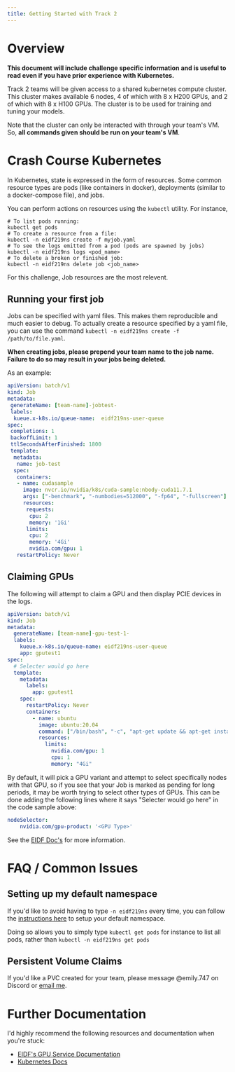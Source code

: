 ```yaml
---
title: Getting Started with Track 2
---
```


# Overview

**This document will include challenge specific information and is useful to read even if you have prior experience with Kubernetes.**

Track 2 teams will be given access to a shared kubernetes compute cluster. This cluster makes available 6 nodes, 4 of which with 8 x H200 GPUs, and 2 of which with 8 x H100 GPUs. The cluster is to be used for training and tuning your models. 

Note that the cluster can only be interacted with through your team's VM. So, **all commands given should be run on your team's VM**. 

# Crash Course Kubernetes

In Kubernetes, state is expressed in the form of resources. Some common resource types are pods (like containers in docker), deployments (similar to a docker-compose file), and jobs. 

You can perform actions on resources using the `kubectl` utility. For instance,
```
# To list pods running:
kubectl get pods
# To create a resource from a file:
kubectl -n eidf219ns create -f myjob.yaml
# To see the logs emitted from a pod (pods are spawned by jobs)
kubectl -n eidf219ns logs <pod_name>
# To delete a broken or finished job:
kubectl -n eidf219ns delete job <job_name>
```

For this challenge, Job resources are the most relevent.

## Running your first job

Jobs can be specified with yaml files. This makes them reproducible and much easier to debug. To actually create a resource specified by a yaml file, you can use the command `kubectl -n eidf219ns create -f /path/to/file.yaml`. 

**When creating jobs, please prepend your team name to the job name. Failure to do so may result in your jobs being deleted.**

As an example:
```yaml
apiVersion: batch/v1
kind: Job
metadata:
 generateName: [team-name]-jobtest-
 labels:
  kueue.x-k8s.io/queue-name:  eidf219ns-user-queue
spec:
 completions: 1
 backoffLimit: 1
 ttlSecondsAfterFinished: 1800
 template:
  metadata:
   name: job-test
  spec:
   containers:
   - name: cudasample
     image: nvcr.io/nvidia/k8s/cuda-sample:nbody-cuda11.7.1
     args: ["-benchmark", "-numbodies=512000", "-fp64", "-fullscreen"]
     resources:
      requests:
       cpu: 2
       memory: '1Gi'
      limits:
       cpu: 2
       memory: '4Gi'
       nvidia.com/gpu: 1
   restartPolicy: Never
```

## Claiming GPUs 

The following will attempt to claim a GPU and then display PCIE devices in the logs.
```yaml
apiVersion: batch/v1
kind: Job
metadata:
  generateName: [team-name]-gpu-test-1-
  labels:
    kueue.x-k8s.io/queue-name: eidf219ns-user-queue
    app: gputest1
spec:
  # Selecter would go here
  template:  
    metadata:
      labels:
        app: gputest1
    spec:
      restartPolicy: Never
      containers:
        - name: ubuntu
          image: ubuntu:20.04
          command: ["/bin/bash", "-c", "apt-get update && apt-get install lshw -y && lshw -C display"]
          resources:
            limits:
              nvidia.com/gpu: 1
              cpu: 1
              memory: "4Gi"
```

By default, it will pick a GPU variant and attempt to select specifically nodes with that GPU, so if you see that your Job is marked as pending for long periods, it may be worth trying to select other types of GPUs. This can be done adding the following lines where it says "Selecter would go here" in the code sample above:
```yaml
nodeSelector:
    nvidia.com/gpu-product: '<GPU Type>'
```
See the [EIDF Doc's](https://docs.eidf.ac.uk/services/gpuservice/training/L1_getting_started/#specifying-gpu-requirements) for more information.

# FAQ / Common Issues

## Setting up my default namespace

If you'd like to avoid having to type `-n eidf219ns` every time, you can follow the [instructions here](https://docs.eidf.ac.uk/services/gpuservice/training/L1_getting_started/#change-the-default-kubectl-namespace-in-the-project-kubeconfig-file) to setup your default namespace.

Doing so allows you to simply type `kubectl get pods` for instance to list all pods, rather than `kubectl -n eidf219ns get pods`

## Persistent Volume Claims

If you'd like a PVC created for your team, please message @emily.747 on Discord or [email me](mailto:techsec@comp-soc.com).

# Further Documentation

I'd highly recommend the following resources and documentation when you're stuck:
- [EIDF's GPU Service Documentation](https://docs.eidf.ac.uk/services/gpuservice/)
- [Kubernetes Docs](https://kubernetes.io/docs/home/)

